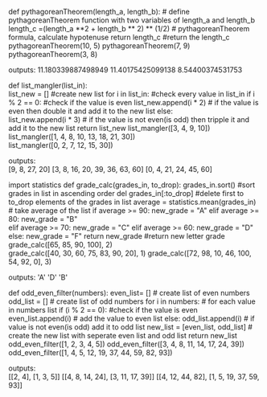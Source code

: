 def pythagoreanTheorem(length_a, length_b):  # define pythagoreanTheorem function with two variables of length_a and length_b
    length_c =(length_a **2 + length_b ** 2) ** (1/2) # pythagoreanTheorem formula, calculate hypotenuse
    return length_c  #return the length_c
pythagoreanTheorem(10, 5)
pythagoreanTheorem(7, 9)
pythagoreanTheorem(3, 8)

outputs:
11.180339887498949
11.40175425099138
8.54400374531753




def list_mangler(list_in):       
    list_new = [] #create new list
    for i in list_in:  #check every value in list_in
        if i % 2 == 0:  #check if the value is even
            list_new.append(i * 2) # if the value is even then double it and add it to the new list
        else:  
            list_new.append(i * 3) # if the value is not even(is odd) then tripple it and add it to the new list
    return list_new 
list_mangler([3, 4, 9, 10])    
list_mangler([1, 4, 8, 10, 13, 18, 21, 30])  
list_mangler([0, 2, 7, 12, 15, 30])

outputs:    
[9, 8, 27, 20]
[3, 8, 16, 20, 39, 36, 63, 60]
[0, 4, 21, 24, 45, 60]




import statistics
def grade_calc(grades_in, to_drop):
    grades_in.sort() #sort grades in list in ascending order
    del grades_in[:to_drop]  #delete first to to_drop elements of the grades in list
    average = statistics.mean(grades_in) # take average of the list
    if average >= 90: 
        new_grade = "A"
    elif average >= 80: 
        new_grade = "B"    
    elif average >= 70: 
        new_grade = "C"
    elif average >= 60: 
        new_grade = "D"
    else:
        new_grade = "F"
    return new_grade  #return new letter grade
grade_calc([65, 85, 90, 100], 2)    
grade_calc([40, 30, 60, 75, 83, 90, 20], 1)
grade_calc([72, 98, 10, 46, 100, 54, 92, 0], 3)

outputs:
'A'
'D'
'B'
    



def odd_even_filter(numbers): 
    even_list= [] # create list of even numbers
    odd_list = [] # create list of odd numbers
    for i in numbers: # for each value in numbers list 
        if (i % 2 == 0): #check if the value is even
            even_list.append(i) # add the value to even list
        else: 
            odd_list.append(i) # if value is not even(is odd) add it to odd list
    new_list = [even_list, odd_list] # create the new list with seperate even list and odd list
    return new_list
odd_even_filter([1, 2, 3, 4, 5])
odd_even_filter([3, 4, 8, 11, 14, 17, 24, 39])
odd_even_filter([1, 4, 5, 12, 19, 37, 44, 59, 82, 93])

outputs:             
[[2, 4], [1, 3, 5]] 
[[4, 8, 14, 24], [3, 11, 17, 39]]
[[4, 12, 44, 82], [1, 5, 19, 37, 59, 93]]
    
